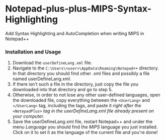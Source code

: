 # Notepad-plus-plus-MIPS-Syntax-Highlighting
Add Syntax Highlighting and AutoCompletion when writing MIPS in Notepad++

### Installation and Usage
1. Download the `userDefineLang.xml` file.
2. Navigate to the `C:\Users\<user>\AppData\Roaming\Notepad++` directory. In that directory you should find other .xml files and possibly a file named userDefineLang.xml.
3. If there isn't such a file in the directory, just copy the file you downloaded into that directory and go to step 5.
4. Otherwise, in order to not lose any other user-defined languages, open the downloaded file, copy everything between the `<UserLang>` and `</UserLang>` tag, including the tags, and paste it *right after the `<NotepadPlus>` tag in the userDefineLang.xml file already present on your computer*.
5. Save the userDefineLang.xml file, restart Notepad++ and under the menu *Language* you should find the *MIPS* language you just installed. Click on it to set it as the language of the current file and you're done!
